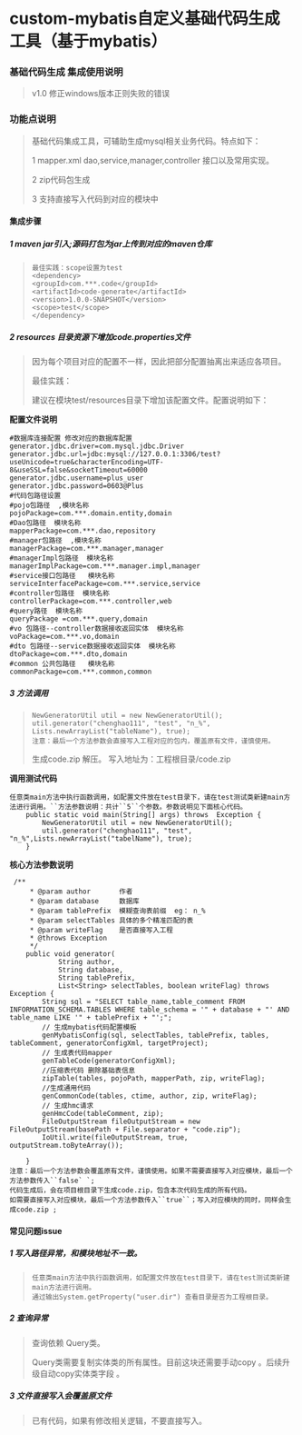 # custom-mybatis自定义基础代码生成工具（基于mybatis）


### 基础代码生成 集成使用说明

> v1.0 修正windows版本正则失败的错误

### 功能点说明

> 基础代码集成工具，可辅助生成mysql相关业务代码。特点如下：
>
> 1 mapper.xml dao,service,manager,controller 接口以及常用实现。
>
> 2 zip代码包生成
>
> 3 支持直接写入代码到对应的模块中
>

#### 集成步骤

##### 1 maven jar引入;源码打包为jar上传到对应的maven仓库

> ```
> 最佳实践：scope设置为test
> <dependency>
> <groupId>com.***.code</groupId>
> <artifactId>code-generate</artifactId>
> <version>1.0.0-SNAPSHOT</version>
> <scope>test</scope>
> </dependency>
> ```

##### 2 resources 目录资源下增加code.properties文件

> 因为每个项目对应的配置不一样，因此把部分配置抽离出来适应各项目。
>
> 最佳实践：
>
> 建议在模块test/resources目录下增加该配置文件。配置说明如下：

**配置文件说明**

```
#数据库连接配置 修改对应的数据库配置
generator.jdbc.driver=com.mysql.jdbc.Driver
generator.jdbc.url=jdbc:mysql://127.0.0.1:3306/test?useUnicode=true&characterEncoding=UTF-8&useSSL=false&socketTimeout=60000
generator.jdbc.username=plus_user
generator.jdbc.password=0603@Plus
#代码包路径设置
#pojo包路径  ,模块名称
pojoPackage=com.***.domain.entity,domain
#Dao包路径  模块名称
mapperPackage=com.***.dao,repository
#manager包路径  ,模块名称
managerPackage=com.***.manager,manager
#managerImpl包路径  模块名称
managerImplPackage=com.***.manager.impl,manager
#service接口包路径   模块名称
serviceInterfacePackage=com.***.service,service
#controller包路径  模块名称
controllerPackage=com.***.controller,web
#query路径  模块名称
queryPackage =com.***.query,domain
#vo 包路径--controller数据接收返回实体  模块名称
voPackage=com.***.vo,domain
#dto 包路径--service数据接收返回实体  模块名称
dtoPackage=com.***.dto,domain
#common 公共包路径   模块名称
commonPackage=com.***.common,common
```

##### 3 方法调用

> ```
> NewGeneratorUtil util = new NewGeneratorUtil();
> util.generator("chenghao111", "test", "n_%", Lists.newArrayList("tableName"), true);
> 注意：最后一个方法参数会直接写入工程对应的包内，覆盖原有文件，谨慎使用。
> ```
>
> 生成code.zip 解压。 写入地址为：工程根目录/code.zip

**调用测试代码**

```
任意类main方法中执行函数调用，如配置文件放在test目录下，请在test测试类新建main方法进行调用。``方法参数说明：共计``5``个参数。参数说明见下面核心代码。
    public static void main(String[] args) throws  Exception {
        NewGeneratorUtil util = new NewGeneratorUtil();
        util.generator("chenghao111", "test", "n_%",Lists.newArrayList("tabelName"), true);
    }
```

**核心方法参数说明**

```
 /**
     * @param author       作者
     * @param database     数据库
     * @param tablePrefix  模糊查询表前缀  eg： n_%
     * @param selectTables 具体的多个精准匹配的表
     * @param writeFlag    是否直接写入工程
     * @throws Exception
     */
    public void generator(
            String author,
            String database,
            String tablePrefix,
            List<String> selectTables, boolean writeFlag) throws Exception {
        String sql = "SELECT table_name,table_comment FROM INFORMATION_SCHEMA.TABLES WHERE table_schema = '" + database + "' AND table_name LIKE '" + tablePrefix + "';";
        // 生成mybatis代码配置模板
        genMybatisConfig(sql, selectTables, tablePrefix, tables, tableComment, generatorConfigXml, targetProject);
        // 生成表代码mapper
        genTableCode(generatorConfigXml);
        //压缩表代码 删除基础表信息
        zipTable(tables, pojoPath, mapperPath, zip, writeFlag);
        //生成通用代码
        genCommonCode(tables, ctime, author, zip, writeFlag);
        // 生成hmc请求
        genHmcCode(tableComment, zip);
        FileOutputStream fileOutputStream = new FileOutputStream(basePath + File.separator + "code.zip");
        IoUtil.write(fileOutputStream, true, outputStream.toByteArray());
      
    }
注意：最后一个方法参数会覆盖原有文件，谨慎使用。如果不需要直接写入对应模块，最后一个方法参数传入``false` `;
代码生成后，会在项目根目录下生成code.zip，包含本次代码生成的所有代码。
如需要直接写入对应模块，最后一个方法参数传入``true``；写入对应模块的同时，同样会生成code.zip ;
```



#### 常见问题issue


##### 1 写入路径异常，和模块地址不一致。

> ```
> 任意类main方法中执行函数调用，如配置文件放在test目录下，请在test测试类新建main方法进行调用。
> 通过输出System.getProperty("user.dir") 查看目录是否为工程根目录。 
> ```

##### 2 查询异常

> 查询依赖 Query类。
>
> Query类需要复制实体类的所有属性。目前这块还需要手动copy 。后续升级自动copy实体类字段 。 

##### 3 文件直接写入会覆盖原文件

>已有代码，如果有修改相关逻辑，不要直接写入。 

